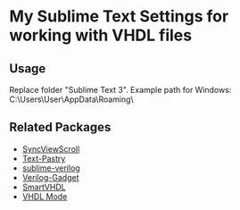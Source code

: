 # My Sublime Text Settings for working with VHDL files

## Usage
Replace folder "Sublime Text 3".
Example path for Windows: C:\Users\User\AppData\Roaming\ 

## Related Packages

* [SyncViewScroll](https://github.com/zzjin/syncViewScroll)
* [Text-Pastry](https://github.com/duydao/Text-Pastry)
* [sublime-verilog](https://github.com/pro711/sublime-verilog)
* [Verilog-Gadget](https://github.com/poucotm/Verilog-Gadget)
* [SmartVHDL](https://github.com/TheClams/SmartVHDL)
* [VHDL Mode](https://github.com/Remillard/VHDL-Mode)
